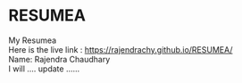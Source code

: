 # RESUMEA
My Resumea <br>
Here is the live link : https://rajendrachy.github.io/RESUMEA/ <br>
Name: Rajendra Chaudhary
<br>
I will .... update ......
